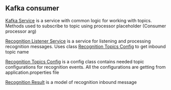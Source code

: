 ## Kafka consumer

[Kafka Service](./src/main/java/andrew/volostnykh/kafkaconsumer/service/KafkaService.java) 
is a service with common logic for working with topics. Methods used to subscribe to topic using
processor placeholder (Consumer<T> processor arg)

[Recognition Listener Service](./src/main/java/andrew/volostnykh/kafkaconsumer/service/RecognitionListenerService.java)
is a service for listening and processing recognition messages. Uses class [Recognition Topics Config](./src/main/java/andrew/volostnykh/kafkaconsumer/core/config/RecognitionTopicsConfig.java) to get inbound 
topic name

[Recognition Topics Config](./src/main/java/andrew/volostnykh/kafkaconsumer/core/config/RecognitionTopicsConfig.java) is a 
config class contains needed topic configurations for recognition events. All the configurations are getting from 
application.properties file

[Recognition Result](./src/main/java/andrew/volostnykh/kafkaconsumer/model/RecognitionResult.java) is a model of recognition 
inbound message